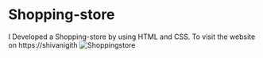 # Shopping-store
I Developed a Shopping-store by using HTML and CSS. To visit the website on https://shivanigith
![Shoppingstore](https://github.com/shivanigith/Shopping-store/assets/154613286/c094ec03-13a1-4ecf-9b53-047899b815b5)
